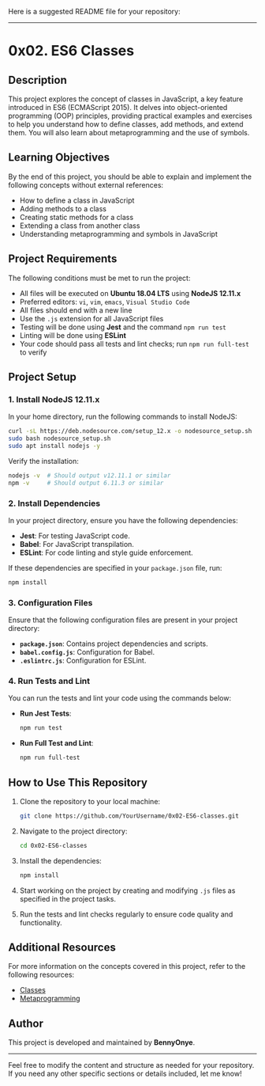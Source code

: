 Here is a suggested README file for your repository:

---

# 0x02. ES6 Classes

## Description
This project explores the concept of classes in JavaScript, a key feature introduced in ES6 (ECMAScript 2015). It delves into object-oriented programming (OOP) principles, providing practical examples and exercises to help you understand how to define classes, add methods, and extend them. You will also learn about metaprogramming and the use of symbols.

## Learning Objectives
By the end of this project, you should be able to explain and implement the following concepts without external references:

- How to define a class in JavaScript
- Adding methods to a class
- Creating static methods for a class
- Extending a class from another class
- Understanding metaprogramming and symbols in JavaScript

## Project Requirements
The following conditions must be met to run the project:

- All files will be executed on **Ubuntu 18.04 LTS** using **NodeJS 12.11.x**
- Preferred editors: `vi`, `vim`, `emacs`, `Visual Studio Code`
- All files should end with a new line
- Use the `.js` extension for all JavaScript files
- Testing will be done using **Jest** and the command `npm run test`
- Linting will be done using **ESLint**
- Your code should pass all tests and lint checks; run `npm run full-test` to verify

## Project Setup
### 1. Install NodeJS 12.11.x
In your home directory, run the following commands to install NodeJS:

```bash
curl -sL https://deb.nodesource.com/setup_12.x -o nodesource_setup.sh
sudo bash nodesource_setup.sh
sudo apt install nodejs -y
```

Verify the installation:

```bash
nodejs -v  # Should output v12.11.1 or similar
npm -v     # Should output 6.11.3 or similar
```

### 2. Install Dependencies
In your project directory, ensure you have the following dependencies:

- **Jest**: For testing JavaScript code.
- **Babel**: For JavaScript transpilation.
- **ESLint**: For code linting and style guide enforcement.

If these dependencies are specified in your `package.json` file, run:

```bash
npm install
```

### 3. Configuration Files
Ensure that the following configuration files are present in your project directory:

- **`package.json`**: Contains project dependencies and scripts.
- **`babel.config.js`**: Configuration for Babel.
- **`.eslintrc.js`**: Configuration for ESLint.

### 4. Run Tests and Lint
You can run the tests and lint your code using the commands below:

- **Run Jest Tests**:

  ```bash
  npm run test
  ```

- **Run Full Test and Lint**:

  ```bash
  npm run full-test
  ```

## How to Use This Repository
1. Clone the repository to your local machine:
   ```bash
   git clone https://github.com/YourUsername/0x02-ES6-classes.git
   ```

2. Navigate to the project directory:
   ```bash
   cd 0x02-ES6-classes
   ```

3. Install the dependencies:
   ```bash
   npm install
   ```

4. Start working on the project by creating and modifying `.js` files as specified in the project tasks.

5. Run the tests and lint checks regularly to ensure code quality and functionality.

## Additional Resources
For more information on the concepts covered in this project, refer to the following resources:

- [Classes](https://developer.mozilla.org/en-US/docs/Web/JavaScript/Reference/Classes)
- [Metaprogramming](https://developer.mozilla.org/en-US/docs/Web/JavaScript/Guide/Meta_programming)

## Author
This project is developed and maintained by **BennyOnye**.

--- 

Feel free to modify the content and structure as needed for your repository. If you need any other specific sections or details included, let me know!

